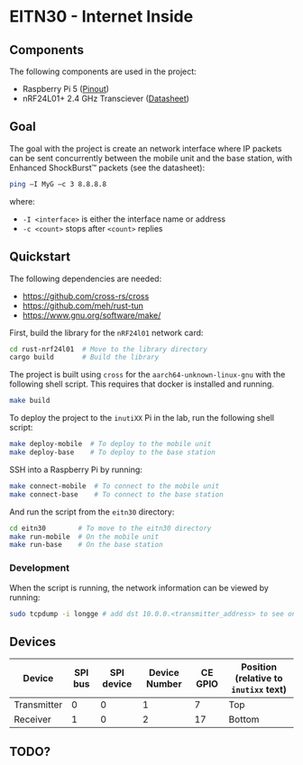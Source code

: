 # EITN30 - Internet Inside

## Components

The following components are used in the project:

- Raspberry Pi 5 ([Pinout](https://pinout.xyz/))
- nRF24L01+ 2.4 GHz Transciever ([Datasheet](https://www.sparkfun.com/datasheets/Components/SMD/nRF24L01Pluss_Preliminary_Product_Specification_v1_0.pdf))

## Goal

The goal with the project is create an network interface where IP packets can be sent concurrently between the mobile unit and the base station, with Enhanced ShockBurst™ packets (see the datasheet):

```bash
ping –I MyG –c 3 8.8.8.8
```

<!-- TODO: Change from MyG to whatever we call our interface -->

where:

- `-I <interface>` is either the interface name or address
- `-c <count>` stops after `<count>` replies

## Quickstart

The following dependencies are needed:

- <https://github.com/cross-rs/cross>
- <https://github.com/meh/rust-tun>
- <https://www.gnu.org/software/make/>

First, build the library for the `nRF24l01` network card:

```bash
cd rust-nrf24l01  # Move to the library directory
cargo build       # Build the library
```

The project is built using `cross` for the `aarch64-unknown-linux-gnu` with the following shell script. This requires that docker is installed and running.

```bash
make build
```

<!-- TODO: Update the deploy description when a more general deploy script is created -->

To deploy the project to the `inutiXX` Pi in the lab, run the following shell script:

```bash
make deploy-mobile  # To deploy to the mobile unit
make deploy-base    # To deploy to the base station
```

SSH into a Raspberry Pi by running:

```bash
make connect-mobile  # To connect to the mobile unit
make connect-base    # To connect to the base station
```

And run the script from the `eitn30` directory:

<!-- TODO: Change script when both PIs communicate with eachother -->

```bash
cd eitn30        # To move to the eitn30 directory
make run-mobile  # On the mobile unit
make run-base    # On the base station
```

### Development

When the script is running, the network information can be viewed by running:

```bash
sudo tcpdump -i longge # add dst 10.0.0.<transmitter_address> to see only received packages, and src 10.0.0.<receiver_address> to see only sent packages
```

## Devices

<center>

| Device       | SPI bus | SPI device | Device Number | CE GPIO | Position (relative to `inutixx` text) |
|--------------|---------|------------|---------------|---------|---------------------------------------|
| Transmitter  | 0       | 0          | 1             | 7       | Top                                   |
| Receiver     | 1       | 0          | 2             | 17      | Bottom                                |

</center>

## TODO?
